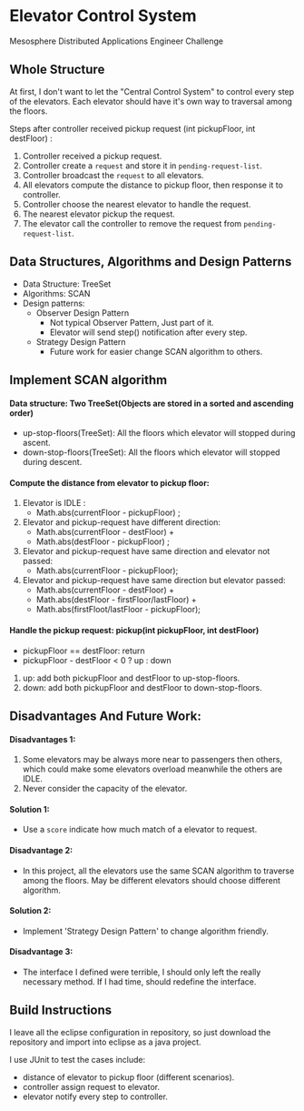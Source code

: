 # Elevator Control System 

Mesosphere Distributed Applications Engineer Challenge

## Whole Structure

At first, I don't want to let the "Central Control System" to control every step of the elevators. Each elevator should have it's own way to traversal among the floors.

Steps after controller received pickup request (int pickupFloor, int destFloor) :

1. Controller received a pickup request.
2. Controller create a `request` and store it in `pending-request-list`.
3. Controller broadcast the `request` to all elevators.
4. All elevators compute the distance to pickup floor, then response it to controller.
5. Controller choose the nearest elevator to handle the request.
6. The nearest elevator pickup the request.
7. The elevator call the controller to remove the request from `pending-request-list`.

## Data Structures, Algorithms and Design Patterns

- Data Structure: TreeSet
- Algorithms: SCAN
- Design patterns:
	- Observer Design Pattern
		- Not typical Observer Pattern, Just part of it.
		- Elevator will send step() notification after every step. 
	- Strategy Design Pattern
		- Future work for easier change SCAN algorithm to others.
	
## Implement SCAN algorithm

#### Data structure: Two TreeSet(Objects are stored in a sorted and ascending order)

- up-stop-floors(TreeSet): All the floors which elevator will stopped during ascent.
- down-stop-floors(TreeSet): All the floors which elevator will stopped during descent.

#### Compute the distance from elevator to pickup floor:

1. Elevator is IDLE : 
	- Math.abs(currentFloor - pickupFloor) ;
2. Elevator and pickup-request have different direction:
	- Math.abs(currentFloor - destFloor) + 
	- Math.abs(destFloor - pickupFloor) ;
3. Elevator and pickup-request have same direction and elevator not passed:
	- Math.abs(currentFloor - pickupFloor);
4. Elevator and pickup-request have same direction but elevator passed:
	- Math.abs(currentFloor - destFloor) + 
	- Math.abs(destFloor - firstFloor/lastFloor) + 
	- Math.abs(firstFloot/lastFloor - pickupFloor);
 
#### Handle the pickup request: pickup(int pickupFloor, int destFloor)

- pickupFloor == destFloor: return
- pickupFloor - destFloor < 0 ? up : down

1. up: add both pickupFloor and destFloor to up-stop-floors.
2. down: add both pickupFloor and destFloor to down-stop-floors.

## Disadvantages And Future Work:

#### Disadvantages 1:

1. Some elevators may be always more near to passengers then others, which could make some elevators overload meanwhile the others are IDLE.
2. Never consider the capacity of the elevator.

#### Solution 1:

- Use a `score` indicate how much match of a elevator to request.

#### Disadvantage 2:

- In this project, all the elevators use the same SCAN algorithm to traverse among the floors. May be different elevators should choose different algorithm.

#### Solution 2:

- Implement 'Strategy Design Pattern' to change algorithm friendly.

#### Disadvantage 3:

- The interface I defined were terrible, I should only left the really necessary method. If I had time, should redefine the interface. 

## Build Instructions

I leave all the eclipse configuration in repository, so just download the repository and import into eclipse as a java project.

I use JUnit to test the cases include:

- distance of elevator to pickup floor (different scenarios).
- controller assign request to elevator.
- elevator notify every step to controller.